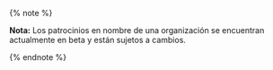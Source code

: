 {% note %}

**Nota:** Los patrocinios en nombre de una organización se encuentran actualmente en beta y están sujetos a cambios.

{% endnote %}
